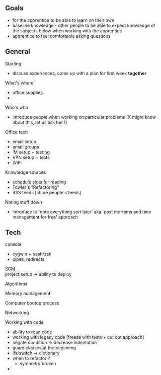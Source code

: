 ## Goals
* for the apprentice to be able to learn on their own
* baseline knowledge - other people to be able to expect knowledge of the subjects below when working with the apprentice
* apprentice to feel comfortable asking questions

## General

Starting

* discuss experiences, come up with a plan for first week **together**

What's where  

* office supplies
*

Who's who

* introduce people when working on particular problems [X might know about this, let us ask her !]

Office tech

* email setup
* email groups
* IM setup + testing
* VPN setup + tests
* WiFi

Knowledge sources

* schedule slots for reading
* Fowler's "Refactoring"
* RSS feeds [share people's feeds]

Noting stuff down

* introduce to 'note everything sort later' aka 'post mortems and time management for free' approach

## Tech

console

* cygwin + bash/zsh
* pipes, redirects

SCM  
project setup -> ability to deploy

Algorithms

Memory management

Computer bootup process

Networking

Working with code  

* ability to read code
* working with legacy code [freeze with tests + cut out approach]
* negate condition -> decrease indentation  
* guard clauses at the beginning  
* ifs/switch -> dictionary  
* when to refactor ?   
    * symmetry broken  
* 
